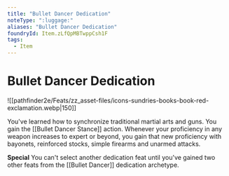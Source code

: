 ```yaml
---
title: "Bullet Dancer Dedication"
noteType: ":luggage:"
aliases: "Bullet Dancer Dedication"
foundryId: Item.zLfQpMBTwppCsh1F
tags:
  - Item
---
```


# Bullet Dancer Dedication
![[pathfinder2e/Feats/zz_asset-files/icons-sundries-books-book-red-exclamation.webp|150]]

You've learned how to synchronize traditional martial arts and guns. You gain the [[Bullet Dancer Stance]] action. Whenever your proficiency in any weapon increases to expert or beyond, you gain that new proficiency with bayonets, reinforced stocks, simple firearms and unarmed attacks.

**Special** You can't select another dedication feat until you've gained two other feats from the [[Bullet Dancer]] dedication archetype.

